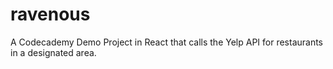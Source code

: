 # ravenous
A Codecademy Demo Project in React that calls the Yelp API for restaurants in a designated area.
